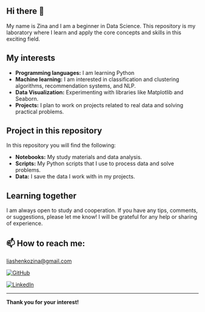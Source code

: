 ## Hi there 👋

My name is Zina and I am a beginner in Data Science. This repository is my laboratory where I learn and apply the core concepts and skills in this exciting field.

## My interests

- **Programming languages:** I am learning Python
- **Machine learning:** I am interested in classification and clustering algorithms, recommendation systems, and NLP.
- **Data Visualization:** Experimenting with libraries like Matplotlib and Seaborn.
- **Projects:** I plan to work on projects related to real data and solving practical problems.

## Project in this repository

In this repository you will find the following:

- **Notebooks:** My study materials and data analysis.
- **Scripts:** My Python scripts that I use to process data and solve problems.
- **Data:** I save the data I work with in my projects.

## Learning together

I am always open to study and cooperation. If you have any tips, comments, or suggestions, please let me know! I will be grateful for any help or sharing of experience.

## 📫 How to reach me:

[liashenkozina@gmail.com](mailto:liashenkozina@gmail.com)

[![GitHub](https://img.shields.io/badge/GitHub-Profile-green?style=flat-square&logo=github&logoColor=white)](https://github.com/zinaliashenko)

[![LinkedIn](https://img.shields.io/badge/LinkedIn-Profile-blue?style=flat-square&logo=linkedin&logoColor=white)](https://www.linkedin.com/in/zinaida-liashenko/)

---
**Thank you for your interest!**

<!--
**zinaliashenko/zinaliashenko** is a ✨ _special_ ✨ repository because its `README.md` (this file) appears on your GitHub profile.

Here are some ideas to get you started:

- 🔭 I’m currently working on ...
- 🌱 I’m currently learning ...
- 👯 I’m looking to collaborate on ...
- 🤔 I’m looking for help with ...
- 💬 Ask me about ...
- 📫 How to reach me: ...
- 😄 Pronouns: ...
- ⚡ Fun fact: ...
-->
